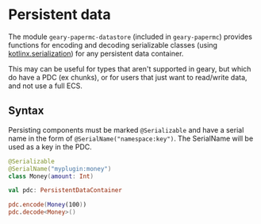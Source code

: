 # Persistent data

The module `geary-papermc-datastore` (included in `geary-papermc`) provides functions for encoding and decoding serializable classes (using [kotlinx.serialization](https://github.com/Kotlin/kotlinx.serialization)) for any persistent data container.

This may can be useful for types that aren't supported in geary, but which do have a PDC (ex chunks), or for users that just want to read/write data, and not use a full ECS.

## Syntax

Persisting components must be marked `@Serializable` and have a serial name in the form of `@SerialName("namespace:key")`. The SerialName will be used as a key in the PDC.

```kotlin
@Serializable
@SerialName("myplugin:money")
class Money(amount: Int)

val pdc: PersistentDataContainer

pdc.encode(Money(100))
pdc.decode<Money>()
```
